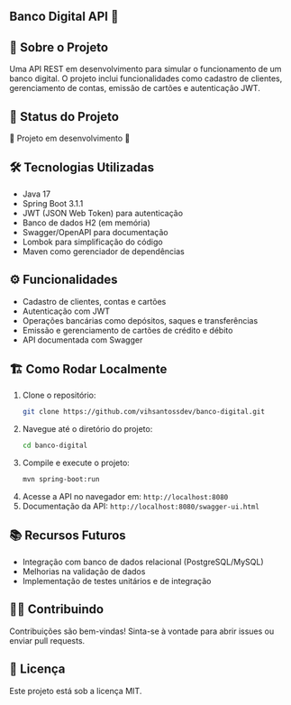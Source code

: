 ## Banco Digital API 🏦

## 🚀 Sobre o Projeto
Uma API REST em desenvolvimento para simular o funcionamento de um banco digital. O projeto inclui funcionalidades como cadastro de clientes, gerenciamento de contas, emissão de cartões e autenticação JWT.

## 📌 Status do Projeto
🚧 Projeto em desenvolvimento 🚧

## 🛠️ Tecnologias Utilizadas
- Java 17
- Spring Boot 3.1.1
- JWT (JSON Web Token) para autenticação
- Banco de dados H2 (em memória)
- Swagger/OpenAPI para documentação
- Lombok para simplificação do código
- Maven como gerenciador de dependências

## ⚙️ Funcionalidades
- Cadastro de clientes, contas e cartões
- Autenticação com JWT
- Operações bancárias como depósitos, saques e transferências
- Emissão e gerenciamento de cartões de crédito e débito
- API documentada com Swagger

## 🏗️ Como Rodar Localmente
1. Clone o repositório:
   ```bash
   git clone https://github.com/vihsantossdev/banco-digital.git
   ```
2. Navegue até o diretório do projeto:
   ```bash
   cd banco-digital
   ```
3. Compile e execute o projeto:
   ```bash
   mvn spring-boot:run
   ```
4. Acesse a API no navegador em: `http://localhost:8080`
5. Documentação da API: `http://localhost:8080/swagger-ui.html`

## 📚 Recursos Futuros
- Integração com banco de dados relacional (PostgreSQL/MySQL)
- Melhorias na validação de dados
- Implementação de testes unitários e de integração

## 🧑‍💻 Contribuindo
Contribuições são bem-vindas! Sinta-se à vontade para abrir issues ou enviar pull requests.

## 📄 Licença
Este projeto está sob a licença MIT.
